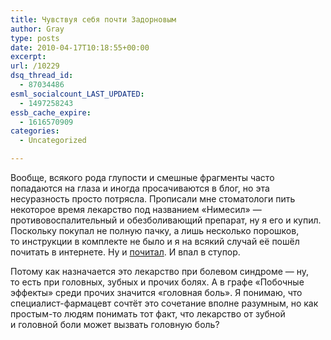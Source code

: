 ```yaml
---
title: Чувствуя себя почти Задорновым
author: Gray
type: posts
date: 2010-04-17T10:18:55+00:00
excerpt:
url: /10229
dsq_thread_id:
  - 87034486
esml_socialcount_LAST_UPDATED:
  - 1497258243
essb_cache_expire:
  - 1616570909
categories:
  - Uncategorized

---
```








Вообще, всякого рода глупости и&nbsp;смешные фрагменты часто попадаются на&nbsp;глаза и&nbsp;иногда просачиваются в&nbsp;блог, но&nbsp;эта несуразность просто потрясла. Прописали мне стоматологи пить некоторое время лекарство под названием &laquo;Нимесил&raquo;&nbsp;&mdash; противовоспалительный и&nbsp;обезболивающий препарат, ну&nbsp;я&nbsp;его и&nbsp;купил. Поскольку покупал не&nbsp;полную пачку, а&nbsp;лишь несколько порошков, то&nbsp;инструкции в&nbsp;комплекте не&nbsp;было и&nbsp;я&nbsp;на&nbsp;всякий случай её&nbsp;пошёл почитать в&nbsp;интернете. Ну&nbsp;и&nbsp;<a href="http://slovari.yandex.ru/dict/pharma/article/0/0e/nimesil.html" target="_blank">почитал</a>. И&nbsp;впал в&nbsp;ступор.

Потому как назначается это лекарство при болевом синдроме&nbsp;&mdash; ну, то&nbsp;есть при головных, зубных и&nbsp;прочих болях. А&nbsp;в&nbsp;графе &laquo;Побочные эффекты&raquo; среди прочих значится &laquo;головная боль&raquo;. Я&nbsp;понимаю, что <nobr>специалист-фармацевт</nobr> сочтёт это сочетание вполне разумным, но&nbsp;как <nobr>простым-то</nobr> людям понимать тот факт, что лекарство от&nbsp;зубной и&nbsp;головной боли может вызвать головную боль?